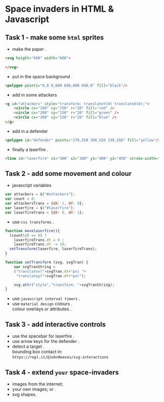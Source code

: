 # Space invaders in HTML & Javascript

## Task 1 - make some `html` sprites

* make the paper .  

```HTML
<svg height="600" width="600">
  
</svg>
```

* put in the space background .  

```HTML
<polygon points="0,0 0,600 600,600 600,0" fill="black"/>
```

* add in some attackers    

```HTML
<g id="attackers" style="transform: translateY(0) translateX(0);">
	<circle cx="100" cy="150" r="20" fill="red" />
	<circle cx="200" cy="150" r="20" fill="green" />
	<circle cx="300" cy="150" r="20" fill="blue" />
</g>
```

* add in a defender    

```HTML
<polygon id="defender" points="270,550 300,520 330,550" fill="yellow"/>
```

* finally a laserfire .  

```HTML
<line id="laserfire" x1="300" x2="300" y1="400" y2="450" stroke-width="5" stroke="grey"/>
```

## Task 2 - add some movement and colour

* javascript variables
```javascript
var attackers = $("#attackers");
var count = 0;
var attackersTrans = {dX: 1, dY: 0};
var laserfire = $("#laserfire");
var laserfireTrans = {dX: 0, dY: 1};
```
* use `css transforms` .  
```javascript
function movelaserfire(){
  (count%30 == 0) ? 
    laserfireTrans.dY = 0 :
    laserfireTrans.dY -= 10;
  setTransform(laserfire, laserfireTrans);
}

function setTransform (svg, svgTran) {
    var svgTranString = 
    ("translatex("+svgTran.dX+"px) "+
     "translatey("+svgTran.dY+"px)");

    svg.attr("style","transform: "+svgTranString);
}
```
* use `javascript interval timers` .  
* use `material design` colours .  
colour overlays or attributes .  

## Task 3 - add interactive controls

* use the spacebar for laserfire .  
* use arrow keys for the defender .  
* detect a target .  
bounding box contact in:   
`https://repl.it/@JohnReeves/svg-interactions`

## Task 4 - extend `your` space-invaders

* images from the internet;   
* your own images; or .  
* svg shapes.   
